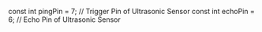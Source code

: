 const int pingPin = 7; // Trigger Pin of Ultrasonic Sensor
const int echoPin = 6; // Echo Pin of Ultrasonic Sensor
